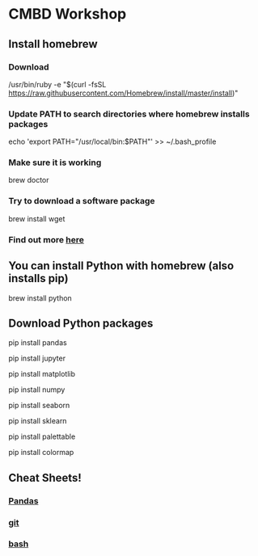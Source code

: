 # CMBD Workshop

## Install homebrew

### Download
/usr/bin/ruby -e "$(curl -fsSL https://raw.githubusercontent.com/Homebrew/install/master/install)"

### Update PATH to search directories where homebrew installs packages
echo 'export PATH="/usr/local/bin:$PATH"' >> ~/.bash_profile

### Make sure it is working
brew doctor

### Try to download a software package
brew install wget

### Find out more [here](https://brew.sh/)

## You can install Python with homebrew (also installs pip)

brew install python

## Download Python packages

pip install pandas

pip install jupyter

pip install matplotlib

pip install numpy

pip install seaborn

pip install sklearn

pip install palettable

pip install colormap

## Cheat Sheets! 

### [Pandas](https://github.com/pandas-dev/pandas/blob/master/doc/cheatsheet/Pandas_Cheat_Sheet.pdf)
### [git](https://services.github.com/on-demand/downloads/github-git-cheat-sheet.pdf)
### [bash](https://gist.github.com/LeCoupa/122b12050f5fb267e75f)
